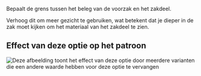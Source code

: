 Bepaalt de grens tussen het beleg van de voorzak en het zakdeel.

Verhoog dit om meer gezicht te gebruiken, wat betekent dat je dieper in de zak moet kijken om het materiaal van het zakdeel te zien.

## Effect van deze optie op het patroon

![Deze afbeelding toont het effect van deze optie door meerdere varianten die een andere waarde hebben voor deze optie te vervangen](charlie_frontpocketfacing_sample.svg "Effect van deze optie op het patroon")
